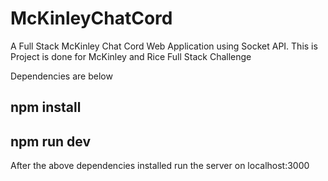 # McKinleyChatCord
A Full Stack McKinley Chat Cord Web Application using Socket API. This is Project is done for McKinley and Rice Full Stack Challenge

Dependencies are below

## npm install
## npm run dev

After the above dependencies installed run the server on localhost:3000 
